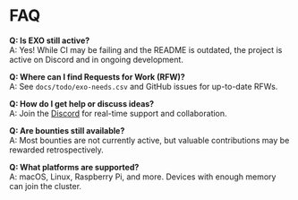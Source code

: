 # FAQ

**Q: Is EXO still active?**  
A: Yes! While CI may be failing and the README is outdated, the project is active on Discord and in ongoing development.

**Q: Where can I find Requests for Work (RFW)?**  
A: See `docs/todo/exo-needs.csv` and GitHub issues for up-to-date RFWs.

**Q: How do I get help or discuss ideas?**  
A: Join the [Discord](https://discord.gg/EUnjGpsmWw) for real-time support and collaboration.

**Q: Are bounties still available?**  
A: Most bounties are not currently active, but valuable contributions may be rewarded retrospectively.

**Q: What platforms are supported?**  
A: macOS, Linux, Raspberry Pi, and more. Devices with enough memory can join the cluster.
